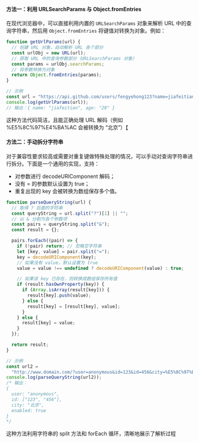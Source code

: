#### 方法一：利用 URLSearchParams 与 Object.fromEntries

在现代浏览器中，可以直接利用内置的 `URLSearchParams` 对象来解析 URL 中的查询字符串，然后用 `Object.fromEntries` 将键值对转换为对象。例如：

```js
function getUrlParams(url) {
  // 创建 URL 对象，自动解析 URL 各个部分
  const urlObj = new URL(url);
  // 获取 URL 中的查询参数部分（URLSearchParams 对象）
  const params = urlObj.searchParams;
  // 将参数转换为对象
  return Object.fromEntries(params);
}

// 示例
const url = "https://api.github.com/users/fengyehong123?name=jiafeitian&age=28";
console.log(getUrlParams(url));
// 输出：{ name: "jiafeitian", age: "28" }
```

这种方法代码简洁，且能正确处理 URL 解码（例如 %E5%8C%97%E4%BA%AC 会被转换为 “北京”）【

#### 方法二：手动拆分字符串

对于兼容性要求较高或需要对重复键做特殊处理的情况，可以手动对查询字符串进行拆分。下面是一个通用的实现，支持：

- 对参数进行 decodeURIComponent 解码；
- 没有 = 的参数默认设置为 true；
- 重复出现的 key 会被转换为数组保存多个值。

```js
function parseQueryString(url) {
  // 取得 ? 后面的字符串
  const queryString = url.split("?")[1] || "";
  // 以 & 分割为各个参数项
  const pairs = queryString.split("&");
  const result = {};

  pairs.forEach((pair) => {
    if (!pair) return; // 忽略空字符串
    let [key, value] = pair.split("=");
    key = decodeURIComponent(key);
    // 如果没有 value，默认设置为 true
    value = value !== undefined ? decodeURIComponent(value) : true;

    // 如果该 key 已存在，则转换成数组保存所有值
    if (result.hasOwnProperty(key)) {
      if (Array.isArray(result[key])) {
        result[key].push(value);
      } else {
        result[key] = [result[key], value];
      }
    } else {
      result[key] = value;
    }
  });

  return result;
}

// 示例
const url2 =
  "http://www.domain.com/?user=anonymous&id=123&id=456&city=%E5%8C%97%E4%BA%AC&enabled";
console.log(parseQueryString(url2));
/* 输出：
{
  user: "anonymous",
  id: ["123", "456"],
  city: "北京",
  enabled: true
}
*/
```

这种方法利用字符串的 split 方法和 forEach 循环，清晰地展示了解析过程
